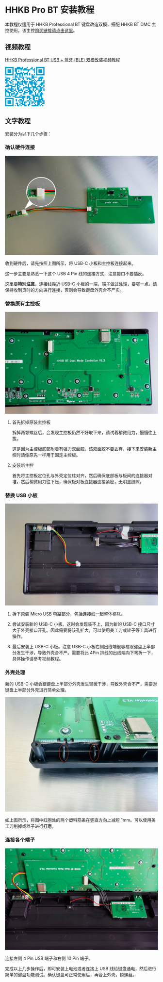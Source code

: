 # HHKB Pro BT 安装教程

本教程仅适用于 HHKB Professional BT 键盘改造双模，搭配 HHKB BT DMC 主控使用。该主控[购买链接请点击这里](https://item.taobao.com/item.htm?spm=a21n57.1.0.0.4e88523cYG7I9P&id=725033042681&ns=1&abbucket=16#detail)。

## 视频教程
[HHKB Professional BT USB + 蓝牙 (BLE) 双模改装视频教程](https://www.bilibili.com/video/BV11G411U7gL/)

![扫码直达](../images/hhkb_pro_bt/hhkb_pro_bt_install_video_QR.png)

## 文字教程
安装分为以下几个步骤：

### 确认硬件连接
![图1 USB-C小板与主控板连接方式](../images/hhkb_pro_bt/HHKB_BT_Install_USB-C&Motherboard.JPG)

收到硬件后，请先按照上图所示，将 USB-C 小板和主控板连接起来。

这一步主要是熟悉一下这个 USB 4 Pin 线的连接方式，注意接口不要插反。

这里要**特别注意**，连接线靠近 USB-C 小板的一端，端子做过处理，要窄一点。请保持收到货时的方向进行连接，否则会导致键盘外壳合不严实。

### 替换原有主控板
![图2 主控板安装效果](../images/hhkb_pro_bt/HHKB_BT_Install_Motherboard.JPG)

1. 首先拆掉原装主控板

   拆掉两颗螺丝后，会发现主控板仍然不好取下来，请试着稍微用力，慢慢往上拔。

   这是因为主控板底部附着有强力双面胶。该双面胶不要丢弃，接下来安装新主控时请像原先一样用于固定主控板。

2. 安装新主控

   首先将主控板定位孔与外壳定位柱对齐，然后确保底部板与板间的连接器对准，然后稍微用力往下压，确保板对板连接器连接紧密，无明显缝隙。


### 替换 USB 小板
![图3 USB-C 小板安装效果](../images/hhkb_pro_bt/HHKB_BT_Install_guide.JPG)

1. 拆下原装 Micro USB 电路部分，包括连接线一起整体移除。

2. 尝试安装新的 USB-C 小板。这时会发现装不上，因为新的 USB-C 接口尺寸大于外壳接口开孔。因此需要将该孔扩大，可以使用美工刀或矬子等工具进行操作。

3. 最后安装上 USB-C 小板。注意 USB-C 小板右侧出线端很容易跟键盘上半部分发生干涉，导致外壳合不严。需要将此 4Pin 排线的出线端向下弯折一下，具体操作请参考视频教程。

### 外壳处理
新的 USB-C 小板会跟键盘上半部分外壳发生轻微干涉，导致外壳合不严，需要对键盘上半部分外壳进行简单处理。

![图4 上半部分外壳处理](../images/hhkb_pro_bt/HHKB_Pro_BT_frame_handle.jpg)

如上图所示，将图中红圈处的两个塑料筋条在竖直方向上减短 1mm。可以使用美工刀削掉或矬子进行打磨。

### 连接各个端子
![图5 整体安装后的效果](../images/hhkb_pro_bt/HHKB_BT_Assemble.JPG)


连接左侧 4 Pin USB 端子和右侧 10 Pin 端子。

完成以上几步操作后，即可安装上电池或者连接上 USB 线给键盘通电，然后进行简单的键盘功能测试。确认键盘可正常使用后，再合上外壳，锁螺丝。


